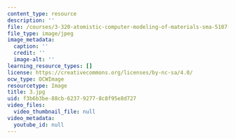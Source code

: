 ```yaml
---
content_type: resource
description: ''
file: /courses/3-320-atomistic-computer-modeling-of-materials-sma-5107-spring-2005/f3b6b3be88cb623792778c8f95e8d727_3.jpg
file_type: image/jpeg
image_metadata:
  caption: ''
  credit: ''
  image-alt: ''
learning_resource_types: []
license: https://creativecommons.org/licenses/by-nc-sa/4.0/
ocw_type: OCWImage
resourcetype: Image
title: 3.jpg
uid: f3b6b3be-88cb-6237-9277-8c8f95e8d727
video_files:
  video_thumbnail_file: null
video_metadata:
  youtube_id: null
---
```

